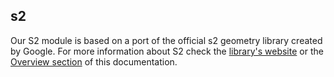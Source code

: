 ## s2

<div class="badge core"></div>

Our S2 module is based on a port of the official s2 geometry library created by Google. For more information about S2 check the [library's website](http://s2geometry.io/) or the [Overview section](/spatial-extension-sf/spatial-indexes/overview/#s2) of this documentation.